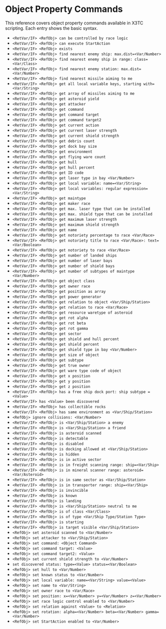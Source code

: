 # Object Property Commands

This reference covers object property commands available in X3TC scripting. Each entry shows the basic syntax.

- `<RetVar/IF> <RefObj> can be controlled by race logic`
- `<RetVar/IF> <RefObj> can execute StartAction`
- `<RetVar/IF> <RefObj> exists`
- `<RetVar/IF> <RefObj> find nearest enemy ship: max.dist=<Var/Number>`
- `<RetVar/IF> <RefObj> find nearest enemy ship in range: class=<Var/Class>`
- `<RetVar/IF> <RefObj> find nearest enemy station: max.dist=<Var/Number>`
- `<RetVar/IF> <RefObj> find nearest missile aiming to me`
- `<RetVar/IF> <RefObj> get all local variable keys, starting with=<Var/String>`
- `<RetVar/IF> <RefObj> get array of missiles aiming to me`
- `<RetVar/IF> <RefObj> get asteroid yield`
- `<RetVar/IF> <RefObj> get attacker`
- `<RetVar/IF> <RefObj> get command`
- `<RetVar/IF> <RefObj> get command target`
- `<RetVar/IF> <RefObj> get command target2`
- `<RetVar/IF> <RefObj> get current action`
- `<RetVar/IF> <RefObj> get current laser strength`
- `<RetVar/IF> <RefObj> get current shield strength`
- `<RetVar/IF> <RefObj> get debris count`
- `<RetVar/IF> <RefObj> get dock bay size`
- `<RetVar/IF> <RefObj> get environment`
- `<RetVar/IF> <RefObj> get flying ware count`
- `<RetVar/IF> <RefObj> get hull`
- `<RetVar/IF> <RefObj> get hull percent`
- `<RetVar/IF> <RefObj> get ID code`
- `<RetVar/IF> <RefObj> get laser type in bay <Var/Number>`
- `<RetVar/IF> <RefObj> get local variable: name=<Var/String>`
- `<RetVar/IF> <RefObj> get local variables: regular expression=<Var/String>`
- `<RetVar/IF> <RefObj> get maintype`
- `<RetVar/IF> <RefObj> get maker race`
- `<RetVar/IF> <RefObj> get max. laser type that can be installed`
- `<RetVar/IF> <RefObj> get max. shield type that can be installed`
- `<RetVar/IF> <RefObj> get maximum laser strength`
- `<RetVar/IF> <RefObj> get maximum shield strength`
- `<RetVar/IF> <RefObj> get name`
- `<RetVar/IF> <RefObj> get notoriety percentage to race <Var/Race>`
- `<RetVar/IF> <RefObj> get notoriety title to race <Var/Race>: text=<Var/Boolean>`
- `<RetVar/IF> <RefObj> get notoriety to race <Var/Race>`
- `<RetVar/IF> <RefObj> get number of landed ships`
- `<RetVar/IF> <RefObj> get number of laser bays`
- `<RetVar/IF> <RefObj> get number of shield bays`
- `<RetVar/IF> <RefObj> get number of subtypes of maintype <Var/Number>`
- `<RetVar/IF> <RefObj> get object class`
- `<RetVar/IF> <RefObj> get owner race`
- `<RetVar/IF> <RefObj> get position as array`
- `<RetVar/IF> <RefObj> get power generator`
- `<RetVar/IF> <RefObj> get relation to object <Var/Ship/Station>`
- `<RetVar/IF> <RefObj> get relation to race <Var/Race>`
- `<RetVar/IF> <RefObj> get resource waretype of asteroid`
- `<RetVar/IF> <RefObj> get rot alpha`
- `<RetVar/IF> <RefObj> get rot beta`
- `<RetVar/IF> <RefObj> get rot gamma`
- `<RetVar/IF> <RefObj> get sector`
- `<RetVar/IF> <RefObj> get shield and hull percent`
- `<RetVar/IF> <RefObj> get shield percent`
- `<RetVar/IF> <RefObj> get shield type in bay <Var/Number>`
- `<RetVar/IF> <RefObj> get size of object`
- `<RetVar/IF> <RefObj> get subtype`
- `<RetVar/IF> <RefObj> get true owner`
- `<RetVar/IF> <RefObj> get ware type code of object`
- `<RetVar/IF> <RefObj> get x position`
- `<RetVar/IF> <RefObj> get y position`
- `<RetVar/IF> <RefObj> get z position`
- `<RetVar/IF> <RefObj> has a free ship dock port: ship subtype = <Value>`
- `<RetVar/IF> has <Value> been discovered`
- `<RetVar/IF> <RefObj> has collectible rocks`
- `<RetVar/IF> <RefObj> has same environment as <Var/Ship/Station>`
- `<RefObj> ignore collisions: <Var/Number>`
- `<RetVar/IF> <RefObj> is <Var/Ship/Station> a enemy`
- `<RetVar/IF> <RefObj> is <Var/Ship/Station> a friend`
- `<RetVar/IF> <RefObj> is asteroid scanned`
- `<RetVar/IF> <RefObj> is detectable`
- `<RetVar/IF> <RefObj> is disabled`
- `<RetVar/IF> <RefObj> is docking allowed at <Var/Ship/Station>`
- `<RetVar/IF> <RefObj> is hidden`
- `<RetVar/IF> <RefObj> is in active sector`
- `<RetVar/IF> <RefObj> is in freight scanning range: ship=<Var/Ship>`
- `<RetVar/IF> <RefObj> is in mineral scanner range: asteroid=<Var/Asteroid>`
- `<RetVar/IF> <RefObj> is in same sector as <Var/Ship/Station>`
- `<RetVar/IF> <RefObj> is in transporter range: ship=<Var/Ship>`
- `<RetVar/IF> <RefObj> is invincible`
- `<RetVar/IF> <RefObj> is known`
- `<RetVar/IF> <RefObj> is landing`
- `<RetVar/IF> <RefObj> is <Var/Ship/Station> neutral to me`
- `<RetVar/IF> <RefObj> is of class <Var/Class>`
- `<RetVar/IF> <RefObj> is of type <Var/Ship Type/Station Type>`
- `<RetVar/IF> <RefObj> is starting`
- `<RetVar/IF> <RefObj> is target visible <Var/Ship/Station>`
- `<RefObj> set asteroid scanned to <Var/Number>`
- `<RefObj> set attacker to <Var/Ship/Station>`
- `<RefObj> set command: <Object Command>`
- `<RefObj> set command target: <Value>`
- `<RefObj> set command target2: <Value>`
- `<RefObj> set current shield strength to <Var/Number>`
- `set discovered status: type=<Value> status=<Var/Boolean>`
- `<RefObj> set hull to <Var/Number>`
- `<RefObj> set known status to <Var/Number>`
- `<RefObj> set local variable: name=<Var/String> value=<Value>`
- `<RefObj> set name to <Var/String>`
- `<RefObj> set owner race to <Var/Race>`
- `<RefObj> set position: x=<Var/Number> y=<Var/Number> z=<Var/Number>`
- `<RefObj> set race logic control enabled to <Var/Number>`
- `<RefObj> set relation against <Value> to <Relation>`
- `<RefObj> set rotation: alpha=<Var/Number> beta=<Var/Number> gamma=<Var/Number>`
- `<RefObj> set StartAction enabled to <Var/Number>`
